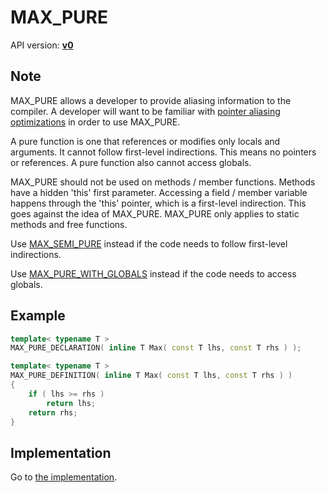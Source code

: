 # MAX_PURE

API version: [**v0**](../../../Docs/v0.md)

## Note

MAX_PURE allows a developer to provide aliasing information to the compiler.
A developer will want to be familiar with [pointer aliasing optimizations](AliasingOptimizations.md) in order to use MAX_PURE.

A pure function is one that references or modifies only locals and arguments.
It cannot follow first-level indirections. This means no pointers or references.
A pure function also cannot access globals.

MAX_PURE should not be used on methods / member functions.
Methods have a hidden 'this' first parameter. Accessing a field / member variable happens through the 'this' pointer, which is a first-level indirection. This goes against the idea of MAX_PURE.
MAX_PURE only applies to static methods and free functions.

Use [MAX_SEMI_PURE](MAX_SEMI_PURE.md) instead if the code needs to follow first-level indirections.

Use [MAX_PURE_WITH_GLOBALS](MAX_PURE_WITH_GLOBALS.md) instead if the code needs to access globals.

## Example

```c++
template< typename T >
MAX_PURE_DECLARATION( inline T Max( const T lhs, const T rhs ) );

template< typename T >
MAX_PURE_DEFINITION( inline T Max( const T lhs, const T rhs ) )
{
	if ( lhs >= rhs )
		return lhs;
	return rhs;
}
```

## Implementation

Go to [the implementation](AliasingOptimizations.hpp#L10).
